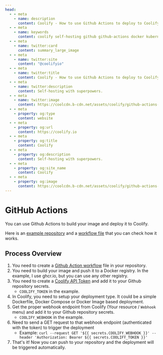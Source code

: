 ```yaml
---
head:
  - - meta
    - name: description
      content: Coolify - How to use Github Actions to deploy to Coolify
  - - meta
    - name: keywords
      content: coolify self-hosting github github-actions docker kubernetes vercel netlify heroku render digitalocean aws gcp azure
  - - meta
    - name: twitter:card
      content: summary_large_image
  - - meta
    - name: twitter:site
      content: "@coolifyio"
  - - meta
    - name: twitter:title
      content: Coolify - How to use Github Actions to deploy to Coolify
  - - meta
    - name: twitter:description
      content: Self-hosting with superpowers.
  - - meta
    - name: twitter:image
      content: https://coolcdn.b-cdn.net/assets/coolify/github-actions-og-image.png
  - - meta
    - property: og:type
      content: website
  - - meta
    - property: og:url
      content: https://coolify.io
  - - meta
    - property: og:title
      content: Coolify
  - - meta
    - property: og:description
      content: Self-hosting with superpowers.
  - - meta
    - property: og:site_name
      content: Coolify
  - - meta
    - property: og:image
      content: https://coolcdn.b-cdn.net/assets/coolify/github-actions-og-image.png
---
```


# GitHub Actions

You can use Github Actions to build your image and deploy it to Coolify.

Here is an [example repository](https://github.com/andrasbacsai/github-actions-with-coolify) and a [workflow file](https://github.com/andrasbacsai/github-actions-with-coolify/blob/main/.github/workflows/build.yaml) that you can check how it works.

## Process Overview

1. You need to create a [Github Action workflow](https://github.com/andrasbacsai/github-actions-with-coolify/blob/main/.github/workflows/build.yaml) file in your repository.
2. You need to build your image and push it to a Docker registry. In the example, I use ghcr.io, but you can use any other registry.
3. You need to create a [Coolify API Token](../../api-authentication.md#generate-a-token) and add it to your Github repository secrets.
   - `COOLIFY_TOKEN` in the example.
4. In Coolify, you need to setup your deployment type. It could be a simple Dockerfile, Docker Compose or Docker Image based deployment.
5. Get the proper webhook endpoint from Coolify (Your resource / `Webhook` menu) and add it to your Github repository secrets.
   - `COOLIFY_WEBHOOK` in the example.
6. Need to send a GET request to that webhook endpoint (authenticated with the token) to trigger the deployment
   - Example: <span v-pre>`curl --request GET '${{ secrets.COOLIFY_WEBHOOK }}' --header 'Authorization: Bearer ${{ secrets.COOLIFY_TOKEN }}'`</span>
7. That's it! Now you can push to your repository and the deployment will be triggered automatically.
